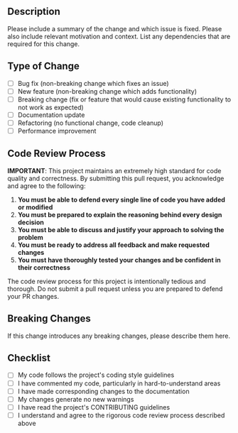 ## Description
Please include a summary of the change and which issue is fixed. Please also include relevant motivation and context. List any dependencies that are required for this change.

## Type of Change
- [ ] Bug fix (non-breaking change which fixes an issue)
- [ ] New feature (non-breaking change which adds functionality)
- [ ] Breaking change (fix or feature that would cause existing functionality to not work as expected)
- [ ] Documentation update
- [ ] Refactoring (no functional change, code cleanup)
- [ ] Performance improvement

## Code Review Process
**IMPORTANT**: This project maintains an extremely high standard for code quality and correctness. By submitting this pull request, you acknowledge and agree to the following:

1. **You must be able to defend every single line of code you have added or modified**
2. **You must be prepared to explain the reasoning behind every design decision**
3. **You must be able to discuss and justify your approach to solving the problem**
4. **You must be ready to address all feedback and make requested changes**
5. **You must have thoroughly tested your changes and be confident in their correctness**

The code review process for this project is intentionally tedious and thorough. Do not submit a pull request unless you are prepared to defend your PR changes.

## Breaking Changes
If this change introduces any breaking changes, please describe them here.

## Checklist
- [ ] My code follows the project's coding style guidelines
- [ ] I have commented my code, particularly in hard-to-understand areas
- [ ] I have made corresponding changes to the documentation
- [ ] My changes generate no new warnings
- [ ] I have read the project's CONTRIBUTING guidelines
- [ ] I understand and agree to the rigorous code review process described above